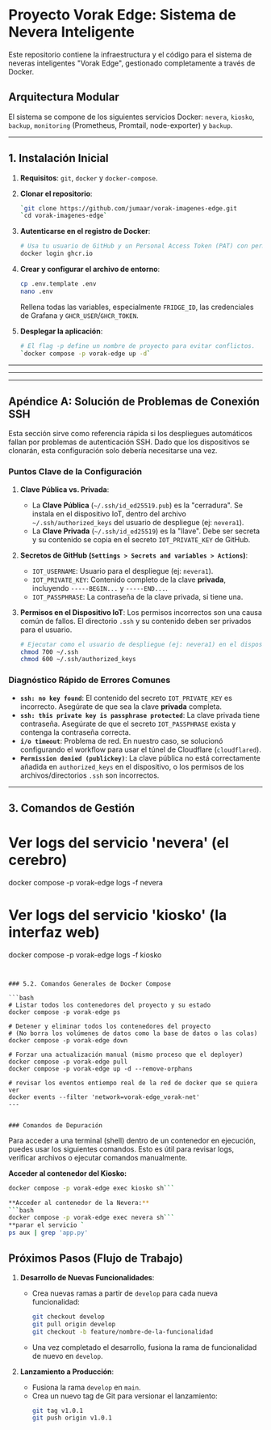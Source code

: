 # Proyecto Vorak Edge: Sistema de Nevera Inteligente

Este repositorio contiene la infraestructura y el código para el sistema de neveras inteligentes "Vorak Edge", gestionado completamente a través de Docker.

## Arquitectura Modular

El sistema se compone de los siguientes servicios Docker: `nevera`, `kiosko`, `backup`, `monitoring` (Prometheus, Promtail, node-exporter) y `backup`.

---

## 1. Instalación Inicial

1.  **Requisitos**: `git`, `docker` y `docker-compose`.

2.  **Clonar el repositorio**:
    ```bash
    `git clone https://github.com/jumaar/vorak-imagenes-edge.git
    `cd vorak-imagenes-edge`
    ```

3.  **Autenticarse en el registro de Docker**:
    ```bash
    # Usa tu usuario de GitHub y un Personal Access Token (PAT) con permisos `read:packages`.
    docker login ghcr.io
    ```

4.  **Crear y configurar el archivo de entorno**:
    ```bash
    cp .env.template .env
    nano .env
    ```
    Rellena todas las variables, especialmente `FRIDGE_ID`, las credenciales de Grafana y `GHCR_USER`/`GHCR_TOKEN`.

5.  **Desplegar la aplicación**:
    ```bash
    # El flag -p define un nombre de proyecto para evitar conflictos.
    `docker compose -p vorak-edge up -d`
    ```

---
---

---

## Apéndice A: Solución de Problemas de Conexión SSH

Esta sección sirve como referencia rápida si los despliegues automáticos fallan por problemas de autenticación SSH. Dado que los dispositivos se clonarán, esta configuración solo debería necesitarse una vez.

### Puntos Clave de la Configuración

1.  **Clave Pública vs. Privada**:
    -   La **Clave Pública** (`~/.ssh/id_ed25519.pub`) es la "cerradura". Se instala en el dispositivo IoT, dentro del archivo `~/.ssh/authorized_keys` del usuario de despliegue (ej: `nevera1`).
    -   La **Clave Privada** (`~/.ssh/id_ed25519`) es la "llave". Debe ser secreta y su contenido se copia en el secreto `IOT_PRIVATE_KEY` de GitHub.

2.  **Secretos de GitHub (`Settings > Secrets and variables > Actions`)**:
    -   `IOT_USERNAME`: Usuario para el despliegue (ej: `nevera1`).
    -   `IOT_PRIVATE_KEY`: Contenido completo de la clave **privada**, incluyendo `-----BEGIN...` y `-----END...`.
    -   `IOT_PASSPHRASE`: La contraseña de la clave privada, si tiene una.

3.  **Permisos en el Dispositivo IoT**:
    Los permisos incorrectos son una causa común de fallos. El directorio `.ssh` y su contenido deben ser privados para el usuario.
    ```bash
    # Ejecutar como el usuario de despliegue (ej: nevera1) en el dispositivo
    chmod 700 ~/.ssh
    chmod 600 ~/.ssh/authorized_keys
    ```

### Diagnóstico Rápido de Errores Comunes

-   **`ssh: no key found`**: El contenido del secreto `IOT_PRIVATE_KEY` es incorrecto. Asegúrate de que sea la clave **privada** completa.
-   **`ssh: this private key is passphrase protected`**: La clave privada tiene contraseña. Asegúrate de que el secreto `IOT_PASSPHRASE` exista y contenga la contraseña correcta.
-   **`i/o timeout`**: Problema de red. En nuestro caso, se solucionó configurando el workflow para usar el túnel de Cloudflare (`cloudflared`).
-   **`Permission denied (publickey)`**: La clave pública no está correctamente añadida en `authorized_keys` en el dispositivo, o los permisos de los archivos/directorios `.ssh` son incorrectos.

---

## 3. Comandos de Gestión


# Ver logs del servicio 'nevera' (el cerebro)
docker compose -p vorak-edge logs -f nevera

# Ver logs del servicio 'kiosko' (la interfaz web)
docker compose -p vorak-edge logs -f kiosko
```


### 5.2. Comandos Generales de Docker Compose

```bash
# Listar todos los contenedores del proyecto y su estado
docker compose -p vorak-edge ps

# Detener y eliminar todos los contenedores del proyecto
# (No borra los volúmenes de datos como la base de datos o las colas)
docker compose -p vorak-edge down

# Forzar una actualización manual (mismo proceso que el deployer)
docker compose -p vorak-edge pull
docker compose -p vorak-edge up -d --remove-orphans

# revisar los eventos entiempo real de la red de docker que se quiera ver
docker events --filter 'network=vorak-edge_vorak-net'
---


### Comandos de Depuración
```
Para acceder a una terminal (shell) dentro de un contenedor en ejecución, puedes usar los siguientes comandos. Esto es útil para revisar logs, verificar archivos o ejecutar comandos manualmente.

**Acceder al contenedor del Kiosko:**
```bash
docker compose -p vorak-edge exec kiosko sh```

**Acceder al contenedor de la Nevera:**
```bash
docker compose -p vorak-edge exec nevera sh```
**parar el servicio `
ps aux | grep 'app.py'
``` 


## Próximos Pasos (Flujo de Trabajo)

1.  **Desarrollo de Nuevas Funcionalidades**:
    - Crea nuevas ramas a partir de `develop` para cada nueva funcionalidad:
      ```bash
      git checkout develop
      git pull origin develop
      git checkout -b feature/nombre-de-la-funcionalidad
      ```
    - Una vez completado el desarrollo, fusiona la rama de funcionalidad de nuevo en `develop`.

2.  **Lanzamiento a Producción**:
    - Fusiona la rama `develop` en `main`.
    - Crea un nuevo tag de Git para versionar el lanzamiento:
      ```bash
      git tag v1.0.1
      git push origin v1.0.1
      ```

